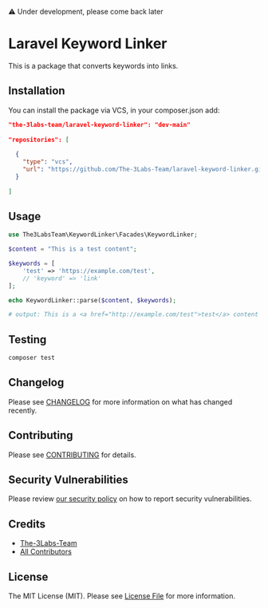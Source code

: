 ⚠️ Under development, please come back later

# Laravel Keyword Linker

This is a package that converts keywords into links.


## Installation

You can install the package via VCS, in your composer.json add:

```json
"the-3labs-team/laravel-keyword-linker": "dev-main"
    
"repositories": [
    
  {
    "type": "vcs",
    "url": "https://github.com/The-3Labs-Team/laravel-keyword-linker.git"
  }
    
]
```

[//]: # (You can publish and run the migrations with:)

[//]: # ()
[//]: # (```bash)

[//]: # (php artisan vendor:publish --tag="laravel-keyword-linker-migrations")

[//]: # (php artisan migrate)

[//]: # (```)

[//]: # ()
[//]: # (You can publish the config file with:)

[//]: # ()
[//]: # (```bash)

[//]: # (php artisan vendor:publish --tag="laravel-keyword-linker-config")

[//]: # (```)

[//]: # ()
[//]: # (This is the contents of the published config file:)

[//]: # ()
[//]: # (```php)

[//]: # (return [)

[//]: # (];)

[//]: # (```)

[//]: # ()
[//]: # (Optionally, you can publish the views using)

[//]: # ()
[//]: # (```bash)

[//]: # (php artisan vendor:publish --tag="laravel-keyword-linker-views")

[//]: # (```)

## Usage

```php
use The3LabsTeam\KeywordLinker\Facades\KeywordLinker;

$content = "This is a test content";

$keywords = [
    'test' => 'https://example.com/test',
    // 'keyword' => 'link'
];

echo KeywordLinker::parse($content, $keywords);

# output: This is a <a href="http://example.com/test">test</a> content
```

## Testing

```bash
composer test
```

## Changelog

Please see [CHANGELOG](CHANGELOG.md) for more information on what has changed recently.

## Contributing

Please see [CONTRIBUTING](CONTRIBUTING.md) for details.

## Security Vulnerabilities

Please review [our security policy](../../security/policy) on how to report security vulnerabilities.

## Credits

- [The-3Labs-Team](https://github.com/the-3labs-team)
- [All Contributors](../../contributors)

## License

The MIT License (MIT). Please see [License File](LICENSE.md) for more information.
